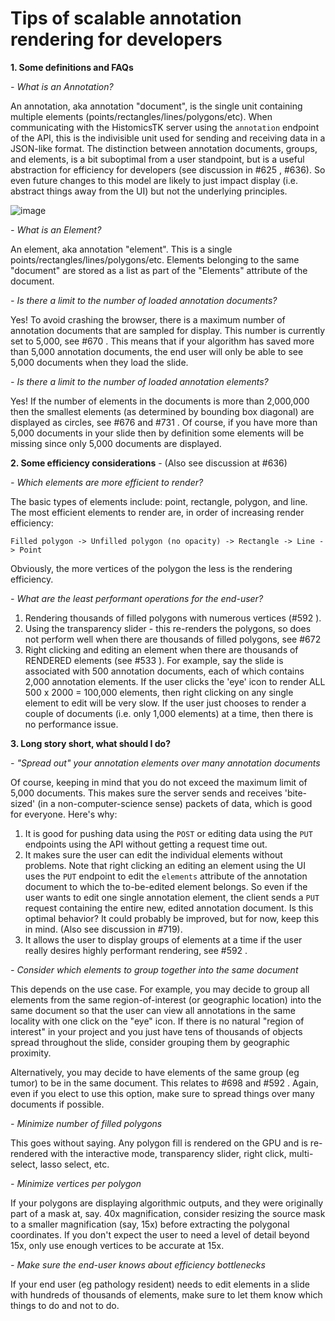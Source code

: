 # Tips of scalable annotation rendering for developers

**1. Some definitions and FAQs**

_- What is an Annotation?_ 

An annotation, aka annotation "document", is the single unit containing multiple elements (points/rectangles/lines/polygons/etc). When communicating with the HistomicsTK server using the `annotation` endpoint of the API, this is the indivisible unit used for sending and receiving data in a JSON-like format. The distinction between annotation documents, groups, and elements, is a bit suboptimal from a user standpoint, but is a useful abstraction for efficiency for developers (see discussion in #625 , #636). So even future changes to this model are likely to just impact display (i.e. abstract things away from the UI) but not the underlying principles. 

![image](https://user-images.githubusercontent.com/22067552/67130235-abd60e00-f1ce-11e9-82c7-50aeeb978c83.png)

_- What is an Element?_

An element, aka annotation "element". This is a single points/rectangles/lines/polygons/etc. Elements belonging to the same "document" are stored as a list as part of the "Elements" attribute of the document. 

_- Is there a limit to the number of loaded annotation documents?_

Yes! To avoid crashing the browser, there is a maximum number of annotation documents that are sampled for display. This number is currently set to 5,000, see #670 . This means that if your algorithm has saved more than 5,000 annotation documents, the end user will only be able to see 5,000 documents when they load the slide.

_- Is there a limit to the number of loaded annotation elements?_

Yes! If the number of elements in the documents is more than 2,000,000 then the smallest elements (as determined by bounding box diagonal) are displayed as circles, see #676 and #731 . Of course, if you have more than 5,000 documents in your slide then by definition some elements will be missing since only 5,000 documents are displayed. 

**2. Some efficiency considerations** - (Also see discussion at #636)

_- Which elements are more efficient to render?_

The basic types of elements include: point, rectangle, polygon, and line. The most efficient elements to render are, in order of increasing render efficiency: 

```
Filled polygon -> Unfilled polygon (no opacity) -> Rectangle -> Line -> Point
```

Obviously, the more vertices of the polygon the less is the rendering efficiency. 

_- What are the least performant operations for the end-user?_

1. Rendering thousands of filled polygons with numerous vertices (#592 ). 
2. Using the transparency slider - this re-renders the polygons, so does not perform well when there are thousands of filled polygons, see #672 
3. Right clicking and editing an element when there are thousands of RENDERED elements (see #533 ). For example, say the slide is associated with 500 annotation documents, each of which contains 2,000 annotation elements. If the user clicks the 'eye' icon to render ALL 500 x 2000 = 100,000 elements, then right clicking on any single element to edit will be very slow. If the user just chooses to render a couple of documents (i.e. only 1,000 elements) at a time, then there is no performance issue.

**3. Long story short, what should I do?**

_- "Spread out" your annotation elements over many annotation documents_

Of course, keeping in mind that you do not exceed the maximum limit of 5,000 documents. This makes sure the server sends and receives 'bite-sized' (in a non-computer-science sense) packets of data, which is good for everyone. Here's why:
1. It is good for pushing data using the `POST` or editing data using the `PUT` endpoints using the API without getting a request time out. 
2. It makes sure the user can edit the individual elements without problems. Note that right clicking an editing an element using the UI uses the `PUT` endpoint to edit the `elements` attribute of the annotation document to which the to-be-edited element belongs. So even if the user wants to edit one single annotation element, the client sends a `PUT` request containing the entire new, edited annotation document. Is this optimal behavior? It could probably be improved, but for now, keep this in mind. (Also see discussion in #719).
3. It allows the user to display groups of elements at a time if the user really desires highly performant rendering, see #592 . 

_- Consider which elements to group together into the same document_

This depends on the use case. For example, you may decide to group all elements from the same region-of-interest (or geographic location) into the same document so that the user can view all annotations in the same locality with one click on the "eye" icon. If there is no natural "region of interest" in your project and you just have tens of thousands of objects spread throughout the slide, consider grouping them by geographic proximity. 

Alternatively, you may decide to have elements of the same group (eg tumor) to be in the same document. This relates to #698 and #592  . Again, even if you elect to use this option, make sure to spread things over many documents if possible. 

_- Minimize number of filled polygons_

This goes without saying. Any polygon fill is rendered on the GPU and is re-rendered with the interactive mode, transparency slider, right click, multi-select, lasso select, etc. 

_- Minimize vertices per polygon_

If your polygons are displaying algorithmic outputs, and they were originally part of a mask at, say. 40x magnification, consider resizing the source mask to a smaller magnification (say, 15x) before extracting the polygonal coordinates. If you don't expect the user to need a level of detail beyond 15x, only use enough vertices to be accurate at 15x. 

_- Make sure the end-user knows about efficiency bottlenecks_

If your end user (eg pathology resident) needs to edit elements in a slide with hundreds of thousands of elements, make sure to let them know which things to do and not to do. 
